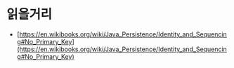 # 읽을거리

* [https://en.wikibooks.org/wiki/Java_Persistence/Identity_and_Sequencing#No_Primary_Key](https://en.wikibooks.org/wiki/Java_Persistence/Identity_and_Sequencing#No_Primary_Key)

